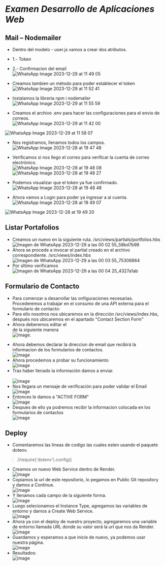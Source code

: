 # _Examen Desarrollo de Aplicaciones Web_ <br>

## Mail – Nodemailer <br>


* Dentro del modelo - user.js vamos a crear dos atributos. <br>
* 1.- Token <br>
* 2.- Confirmacion del email <br>
![WhatsApp Image 2023-12-29 at 11 49 05](https://github.com/DennisCatana/Examen-Web/assets/117743538/a6b566d6-4a0d-4dea-9512-c45ab45c62ef) <br>

* Creamos tambien un mètodo para poder establecer el token <br>
![WhatsApp Image 2023-12-29 at 11 52 41](https://github.com/DennisCatana/Examen-Web/assets/117743538/40c46984-9b76-4e59-aeae-eb58d638d45e) <br>

* Instalamos la libreria npm i nodemailer <br>
![WhatsApp Image 2023-12-29 at 11 55 59](https://github.com/DennisCatana/Examen-Web/assets/117743538/507d04aa-2b4d-4303-8540-2e36a6c2f786) <br>

 * Creamos el archivo .env para hacer las configuraciones para el envio de correos. <br>
 ![WhatsApp Image 2023-12-29 at 11 42 00](https://github.com/DennisCatana/Examen-Web/assets/117743538/f6ed5112-dfb8-4982-906c-bcdfdf6d0ca8) <br>

![WhatsApp Image 2023-12-29 at 11 58 07](https://github.com/DennisCatana/Examen-Web/assets/117743538/78561658-2fe8-4c80-bbb5-ec18aa774bea) <br>


* Nos registramos, llenamos todos los campos. <br>
![WhatsApp Image 2023-12-28 at 19 47 48](https://github.com/DennisCatana/Examen-Web/assets/117743538/3b3d745f-ec91-42fe-87f6-787bcf1c2819) <br>
* Verificamos si nos llego el correo para verificar la cuenta de correo electrònico. <br>
![WhatsApp Image 2023-12-28 at 19 48 08](https://github.com/DennisCatana/Examen-Web/assets/117743538/126b7b32-ee0f-4398-ac34-2177a389038d) <br>
![WhatsApp Image 2023-12-28 at 19 48 27](https://github.com/DennisCatana/Examen-Web/assets/117743538/1ae89e44-c724-48a5-859a-280989841188) <br>

* Podemos visualizar que el token ya fue confirmado. <br>
![WhatsApp Image 2023-12-28 at 19 48 48](https://github.com/DennisCatana/Examen-Web/assets/117743538/93f0afed-ba5f-418a-bfc6-1b90f9278091) <br>

* Ahora vamos a Login para poder ya ingresar a al cuenta. <br>
![WhatsApp Image 2023-12-28 at 19 49 07](https://github.com/DennisCatana/Examen-Web/assets/117743538/5ce092bd-d87e-4f27-9715-7fe0fd97a13a) <br>


![WhatsApp Image 2023-12-28 at 19 49 20](https://github.com/DennisCatana/Examen-Web/assets/117743538/0e04c639-c165-4a9f-900c-484efad16e41) <br>


## Listar Portafolios <br> 
* Creamos un nuevo en la siguiente ruta. /src/views/partials/portfolios.hbs <br>
![Imagen de WhatsApp 2023-12-29 a las 00 02 55_58bd7b98](https://github.com/DennisCatana/Examen-Web/assets/117743120/465cc9a7-4590-435a-b4ad-cce822b550b2) <br>
* Ahora se procede a invocar el partial creado en el archivo correspondiente. /src/views/index.hbs <br>
![Imagen de WhatsApp 2023-12-29 a las 00 03 55_75306864](https://github.com/DennisCatana/Examen-Web/assets/117743120/54fbfecf-18f2-4b3a-aa37-9125660c70b8) <br>
* Por último verificamos <br>
![Imagen de WhatsApp 2023-12-29 a las 00 04 25_4327a1ab](https://github.com/DennisCatana/Examen-Web/assets/117743120/0fe64dda-f393-4196-975c-5ffecc3945d9) <br>


## Formulario de Contacto <br>
* Para comenzar a desarrollar las onfiguraciones necesarias. Procederemos a trabajar en el consumo de una API externa para el formulario de contacto:<br>
* Para ello nosotros nos ubicaremos en la dirección /src/views/index.hbs, después nos ubicaremos en el apartado "Contact Section Form" <br>
* Ahora deberemos editar el <form> de la siguiente manera <br>
![image](https://github.com/DennisCatana/Examen-Web/assets/139184732/700ee5da-a963-4779-9712-2fc212c6d18e). <br>
* Ahora debemos declarar la direccion de email que recibirá la informacion de los formularios de contactos. <br>
![image](https://github.com/DennisCatana/Examen-Web/assets/139184732/4aaf72b5-f054-4a54-9f70-2c23071d689a) <br>
* Ahora procedemos a probar su funcionamiento <br>
![image](https://github.com/DennisCatana/Examen-Web/assets/139184732/5f01ad4b-0314-4ca7-ba66-ce7f19c1c225) <br>
* Tras haber llenado la información damos a enviar. <br>
<br> ![image](https://github.com/DennisCatana/Examen-Web/assets/139184732/60fced5e-43b8-4379-990e-91f45917447e) <br>
* Nos llegara un mensaje de verificación para poder validar el Email 
<br> ![image](https://github.com/DennisCatana/Examen-Web/assets/139184732/99ec9fb9-694f-4d37-8da0-d6d7fa13ef94) <br>
* Entonces le damos a "ACTIVE FORM" <br>
![image](https://github.com/DennisCatana/Examen-Web/assets/139184732/09a5f7ba-2873-4a27-b8dd-cb971a858310) <br>
* Despues de ello ya podremos recibir la informacion colocada en los formularios de contactos <br> 
![image](https://github.com/DennisCatana/Examen-Web/assets/139184732/9ec6564a-df99-4f3e-adbb-7b516d0cb1e8)

## Deploy <br>
* Comentaremos las lineas de codigo las cuales esten usando el paquete dotenv.<br>
>//require('dotenv').config()
* Creamos un nuevo Web Service dentro de Render.<br>
![image](https://github.com/DennisCatana/Examen-Web/assets/150082943/5a5c9471-bbe2-4d59-9819-43283187bcc4)<br>
* Copiamos la url de este repositorio, lo pegamos en Public Git repository y damos a Continue.<br>
![image](https://github.com/DennisCatana/Examen-Web/assets/150082943/f4ba6e30-ffb0-48a6-8b9c-0beca3a633f0)<br>
* Y llenamos cada campo de la siguiente forma.<br>
![image](https://github.com/DennisCatana/Examen-Web/assets/150082943/76c1787a-a501-47a8-aafd-d94f5d6e53da)<br>
* Luego selecionamos el Instance Type, agregamos las variables de entorno y damos a Create Web Service.<br>
![image](https://github.com/DennisCatana/Examen-Web/assets/150082943/5abb4987-0c4b-412b-8f73-e38fcf5c0aa1)<br>
* Ahora ya con el deploy de nuestro proyecto, agregaremos una variable de entorno llamada URL donde su valor será la url que nos da Render.<br>
![image](https://github.com/DennisCatana/Examen-Web/assets/150082943/781fe8c6-c13f-448c-8f1f-799d16f99511)<br>
* Guardamos y esperamos a que inicie de nuevo, ya podemos usar nuestra página.<br>
![image](https://github.com/DennisCatana/Examen-Web/assets/150082943/a00e0a96-ee50-46d5-8d9d-d9ddeff9a117)<br>
* Resultados:<br>
![image](https://github.com/DennisCatana/Examen-Web/assets/150082943/b46dd604-d2c9-47eb-8777-12771705dea1)<br>





